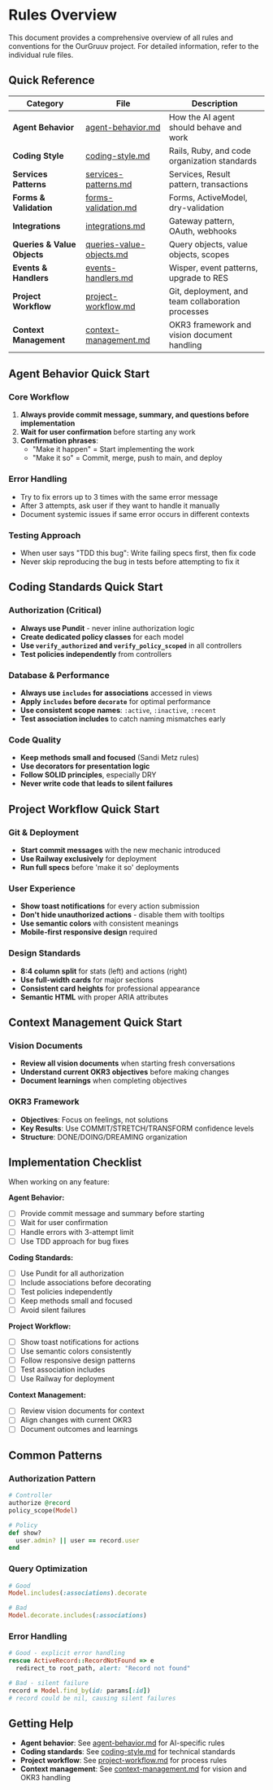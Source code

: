 # Rules Overview

This document provides a comprehensive overview of all rules and conventions for the OurGruuv project. For detailed information, refer to the individual rule files.

## Quick Reference

| Category | File | Description |
|----------|------|-------------|
| **Agent Behavior** | [agent-behavior.md](./agent-behavior.md) | How the AI agent should behave and work |
| **Coding Style** | [coding-style.md](./coding-style.md) | Rails, Ruby, and code organization standards |
| **Services Patterns** | [services-patterns.md](./services-patterns.md) | Services, Result pattern, transactions |
| **Forms & Validation** | [forms-validation.md](./forms-validation.md) | Forms, ActiveModel, dry-validation |
| **Integrations** | [integrations.md](./integrations.md) | Gateway pattern, OAuth, webhooks |
| **Queries & Value Objects** | [queries-value-objects.md](./queries-value-objects.md) | Query objects, value objects, scopes |
| **Events & Handlers** | [events-handlers.md](./events-handlers.md) | Wisper, event patterns, upgrade to RES |
| **Project Workflow** | [project-workflow.md](./project-workflow.md) | Git, deployment, and team collaboration processes |
| **Context Management** | [context-management.md](./context-management.md) | OKR3 framework and vision document handling |

## Agent Behavior Quick Start

### Core Workflow
1. **Always provide commit message, summary, and questions before implementation**
2. **Wait for user confirmation** before starting any work
3. **Confirmation phrases**: 
   - "Make it happen" = Start implementing the work
   - "Make it so" = Commit, merge, push to main, and deploy

### Error Handling
- Try to fix errors up to 3 times with the same error message
- After 3 attempts, ask user if they want to handle it manually
- Document systemic issues if same error occurs in different contexts

### Testing Approach
- When user says "TDD this bug": Write failing specs first, then fix code
- Never skip reproducing the bug in tests before attempting to fix it

## Coding Standards Quick Start

### Authorization (Critical)
- **Always use Pundit** - never inline authorization logic
- **Create dedicated policy classes** for each model
- **Use `verify_authorized` and `verify_policy_scoped`** in all controllers
- **Test policies independently** from controllers

### Database & Performance
- **Always use `includes` for associations** accessed in views
- **Apply `includes` before `decorate`** for optimal performance
- **Use consistent scope names**: `:active`, `:inactive`, `:recent`
- **Test association includes** to catch naming mismatches early

### Code Quality
- **Keep methods small and focused** (Sandi Metz rules)
- **Use decorators for presentation logic**
- **Follow SOLID principles**, especially DRY
- **Never write code that leads to silent failures**

## Project Workflow Quick Start

### Git & Deployment
- **Start commit messages** with the new mechanic introduced
- **Use Railway exclusively** for deployment
- **Run full specs** before 'make it so' deployments

### User Experience
- **Show toast notifications** for every action submission
- **Don't hide unauthorized actions** - disable them with tooltips
- **Use semantic colors** with consistent meanings
- **Mobile-first responsive design** required

### Design Standards
- **8:4 column split** for stats (left) and actions (right)
- **Use full-width cards** for major sections
- **Consistent card heights** for professional appearance
- **Semantic HTML** with proper ARIA attributes

## Context Management Quick Start

### Vision Documents
- **Review all vision documents** when starting fresh conversations
- **Understand current OKR3 objectives** before making changes
- **Document learnings** when completing objectives

### OKR3 Framework
- **Objectives**: Focus on feelings, not solutions
- **Key Results**: Use COMMIT/STRETCH/TRANSFORM confidence levels
- **Structure**: DONE/DOING/DREAMING organization

## Implementation Checklist

When working on any feature:

**Agent Behavior:**
- [ ] Provide commit message and summary before starting
- [ ] Wait for user confirmation
- [ ] Handle errors with 3-attempt limit
- [ ] Use TDD approach for bug fixes

**Coding Standards:**
- [ ] Use Pundit for all authorization
- [ ] Include associations before decorating
- [ ] Test policies independently
- [ ] Keep methods small and focused
- [ ] Avoid silent failures

**Project Workflow:**
- [ ] Show toast notifications for actions
- [ ] Use semantic colors consistently
- [ ] Follow responsive design patterns
- [ ] Test association includes
- [ ] Use Railway for deployment

**Context Management:**
- [ ] Review vision documents for context
- [ ] Align changes with current OKR3
- [ ] Document outcomes and learnings

## Common Patterns

### Authorization Pattern
```ruby
# Controller
authorize @record
policy_scope(Model)

# Policy
def show?
  user.admin? || user == record.user
end
```

### Query Optimization
```ruby
# Good
Model.includes(:associations).decorate

# Bad
Model.decorate.includes(:associations)
```

### Error Handling
```ruby
# Good - explicit error handling
rescue ActiveRecord::RecordNotFound => e
  redirect_to root_path, alert: "Record not found"

# Bad - silent failure
record = Model.find_by(id: params[:id])
# record could be nil, causing silent failures
```

## Getting Help

- **Agent behavior**: See [agent-behavior.md](./agent-behavior.md) for AI-specific rules
- **Coding standards**: See [coding-style.md](./coding-style.md) for technical standards
- **Project workflow**: See [project-workflow.md](./project-workflow.md) for process rules
- **Context management**: See [context-management.md](./context-management.md) for vision and OKR3 handling
